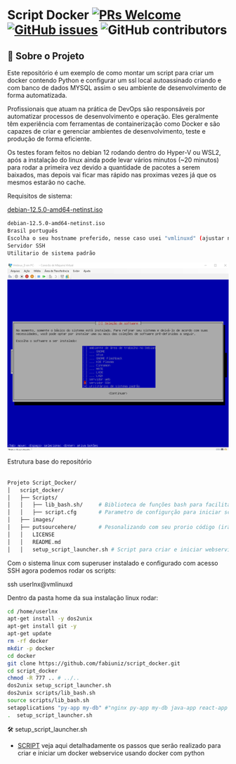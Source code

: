 
# Script Docker [![PRs Welcome](https://img.shields.io/badge/PRs-welcome-brightgreen.svg?style=flat-square)](http://makeapullrequest.com) [![GitHub issues](https://img.shields.io/github/issues/fabiuniz/repo.svg)](https://github.com/fabiuniz/repo/issues) ![GitHub contributors](https://img.shields.io/github/contributors/fabiuniz/repo.svg)

## 🚀 Sobre o Projeto
Este repositório é um exemplo de como montar um script para criar um docker contendo Python e configurar um ssl local autoassinado criando e com banco de dados MYSQL assim o seu ambiente de desenvolvimento de forma automatizada.

Profissionais que atuam na prática de DevOps são responsáveis por automatizar processos de desenvolvimento e operação. Eles geralmente têm experiência com ferramentas de containerização como Docker e são capazes de criar e gerenciar ambientes de desenvolvimento, teste e produção de forma eficiente.

Os testes foram feitos no debian 12 rodando dentro do Hyper-V ou WSL2, após a instalação do linux ainda pode levar vários minutos (~20 minutos) para rodar a primeira vez devido a quantidade de pacotes a serem baixados, mas depois vai ficar mas rápido nas proximas vezes já que os mesmos estarão no cache.<br> 

Requisitos de sistema:

[debian-12.5.0-amd64-netinst.iso](https://get.debian.org/images/archive/12.5.0/amd64/iso-cd/debian-12.5.0-amd64-netinst.iso)

```bash
debian-12.5.0-amd64-netinst.iso
Brasil português
Escolha o seu hostname preferido, nesse caso usei "vmlinuxd" (ajustar no arquivo script.cfg) 
Servidor SSH
Utilitario de sistema padrão
```
![Distribuição linux](images/debian-12.5.0-amd64-netinst.png)

Estrutura base do repositório 

```bash

Projeto Script_Docker/
│   script_docker/
│   ├── Scripts/
│   │   ├── lib_bash.sh/     # Biblioteca de funções bash para facilitar reusando rotinas
│   │   ├── script.cfg       # Parametro de configurção para iniciar script
│   ├── images/
│   ├── putsourcehere/       # Pesonalizando com seu prorio código (irão sobrepor o pradrão gerado pelo script)
│   │   LICENSE
│   │   README.md
│   │   setup_script_launcher.sh # Script para criar e iniciar webservice usando docker  

``````

Com o sistema linux com superuser instalado e configurado com acesso SSH agora podemos rodar os scripts:

ssh userlnx@vmlinuxd

Dentro da pasta home da sua instalação linux rodar: 

```bash
cd /home/userlnx
apt-get install -y dos2unix
apt-get install git -y
apt-get update
rm -rf docker
mkdir -p docker
cd docker
git clone https://github.com/fabiuniz/script_docker.git
cd script_docker
chmod -R 777 .. # ../..
dos2unix setup_script_launcher.sh
dos2unix scripts/lib_bash.sh
source scripts/lib_bash.sh
setapplications "py-app my-db" #"nginx py-app my-db java-app react-app php-app android-dev"
.  setup_script_launcher.sh

```

🛠️ setup_script_launcher.sh<br> 
- [SCRIPT](putsourcehere) veja aqui detalhadamente os passos que serão realizado para criar e iniciar um docker webservice usando docker com python <br>
